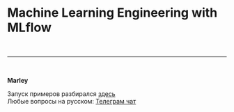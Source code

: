 # Machine Learning Engineering with MLflow

<br/>

---

<br/>


**Marley**

Запуск примеров разбирался <a href="https://aiops.ru//study/books/machine-learning-engineering-with-mlflow/">здесь</a>  
Любые вопросы на русском: <a href="https://matematika.org/chat/">Телеграм чат</a>
